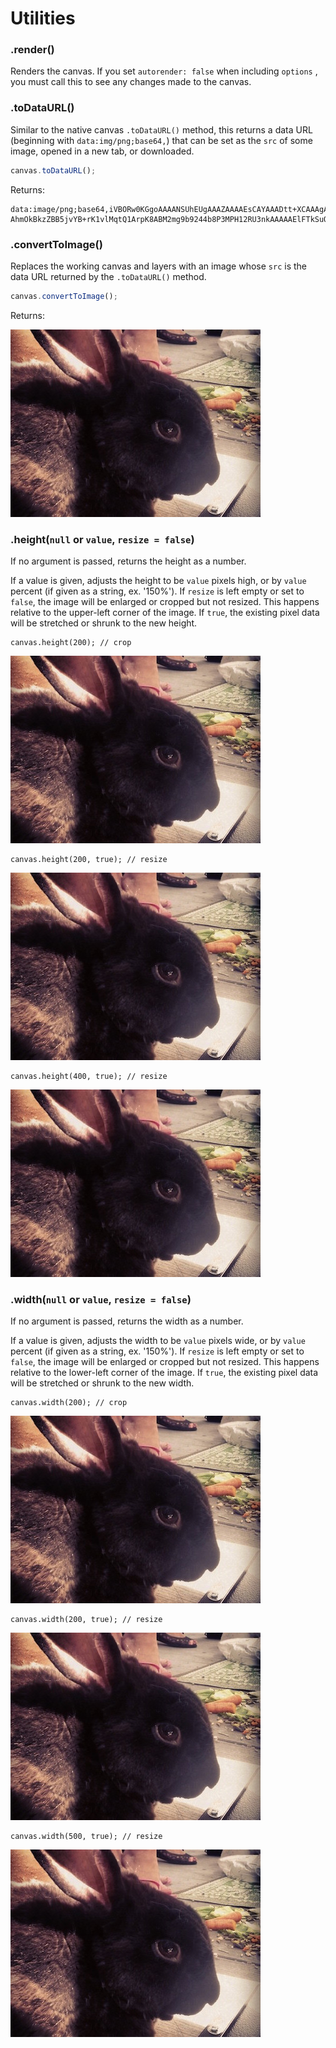 # Utilities

### .render()

Renders the canvas. If you set `autorender: false` when including `options` , you must call this to see any changes made to the canvas.

### .toDataURL()

Similar to the native canvas `.toDataURL()` method, this returns a data URL (beginning with `data:img/png;base64,`) that can be set as the `src` of some image, opened in a new tab, or downloaded.

```js
canvas.toDataURL();
```

Returns:

```
data:image/png;base64,iVBORw0KGgoAAAANSUhEUgAAAZAAAAEsCAYAAADtt+XCAAAgAElEQ…AhmOkBkzZBB5jvYB+rK1vlMqtQ1ArpK8ABM2mg9b9244b8P3MPH12RU3nkAAAAAElFTkSuQmCC
```

### .convertToImage()

Replaces the working canvas and layers with an image whose `src` is the data URL returned by the `.toDataURL()` method.

```js
canvas.convertToImage();
```

Returns:

<img src="images/bunny.jpg" height="300" width="400">

### .height(`null` or `value`, `resize = false`)

If no argument is passed, returns the height as a number.

If a value is given, adjusts the height to be `value` pixels high, or by `value` percent (if given as a string, ex. '150%'). If `resize` is left empty or set to `false`, the image will be enlarged or cropped but not resized. This happens relative to the upper-left corner of the image. If `true`, the existing pixel data will be stretched or shrunk to the new height.

```
canvas.height(200); // crop
```

<img id="martin-height-200-crop" src="images/bunny.jpg">

```
canvas.height(200, true); // resize
```

<img id="martin-height-200-resize" src="images/bunny.jpg">

```
canvas.height(400, true); // resize
```

<img id="martin-height-400-resize" src="images/bunny.jpg">

### .width(`null` or `value`, `resize = false`)

If no argument is passed, returns the width as a number.

If a value is given, adjusts the width to be `value` pixels wide, or by `value` percent (if given as a string, ex. '150%'). If `resize` is left empty or set to `false`, the image will be enlarged or cropped but not resized. This happens relative to the lower-left corner of the image. If `true`, the existing pixel data will be stretched or shrunk to the new width.

```
canvas.width(200); // crop
```

<img id="martin-width-200-crop" src="images/bunny.jpg">

```
canvas.width(200, true); // resize
```

<img id="martin-width-200-resize" src="images/bunny.jpg" height="300" width="400">

```
canvas.width(500, true); // resize
```

<img id="martin-width-500-resize" src="images/bunny.jpg" height="300" width="400">
